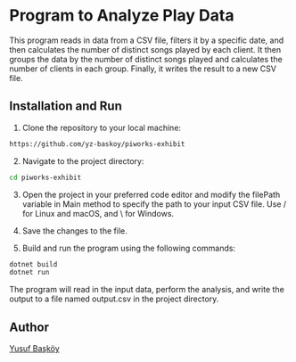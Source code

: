 # Program to Analyze Play Data
This program reads in data from a CSV file, filters it by a specific date, and then calculates the number of distinct songs played by each client. It then groups the data by the number of distinct songs played and calculates the number of clients in each group. Finally, it writes the result to a new CSV file.

## Installation and Run

1. Clone the repository to your local machine:
```bash
https://github.com/yz-baskoy/piworks-exhibit
```
2. Navigate to the project directory:
```bash
cd piworks-exhibit
```
3. Open the project in your preferred code editor and modify the filePath variable in Main method to specify the path to your input CSV file. Use / for Linux and macOS, and \ for Windows.

4. Save the changes to the file.

5. Build and run the program using the following commands:
```bash 
dotnet build
dotnet run
```
The program will read in the input data, perform the analysis, and write the output to a file named output.csv in the project directory.

## Author
[Yusuf Başköy](https://github.com/yz-baskoy/)
